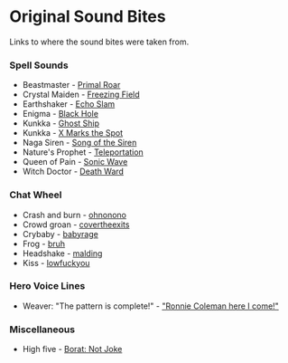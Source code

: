 # Original Sound Bites

Links to where the sound bites were taken from.

### Spell Sounds

- Beastmaster - [Primal Roar](https://admiralbullbot.github.io/playsounds/files/bulldog/awoo.ogg)
- Crystal Maiden - [Freezing Field](https://youtu.be/EQevdfr2Kqk?t=565)
- Earthshaker - [Echo Slam](https://admiralbullbot.github.io/playsounds/files/bulldog/skadoosh.ogg)
- Enigma - [Black Hole](https://youtu.be/kHhtOrZ6qrs?t=141)
- Kunkka - [Ghost Ship](https://admiralbullbot.github.io/playsounds/files/bulldog/aaah.ogg)
- Kunkka - [X Marks the Spot](https://admiralbullbot.github.io/playsounds/files/new/sike.ogg)
- Naga Siren - [Song of the Siren](https://youtu.be/8Rq0Gg6PEac?t=169)
- Nature's Prophet - [Teleportation](https://admiralbullbot.github.io/playsounds/files/bulldog/seeya.ogg)
- Queen of Pain - [Sonic Wave](https://youtu.be/OlOy9zjIdmc?t=26)
- Witch Doctor - [Death Ward](https://youtu.be/HmZYgqBp1gI)

### Chat Wheel

- Crash and burn - [ohnonono](https://admiralbullbot.github.io/playsounds/files/new/ohnonono.ogg)
- Crowd groan - [covertheexits](https://admiralbullbot.github.io/playsounds/files/bulldog/covertheexits.ogg)
- Crybaby - [babyrage](https://admiralbullbot.github.io/playsounds/files/bulldog/babyrage.ogg)
- Frog - [bruh](https://admiralbullbot.github.io/playsounds/files/old/bruh.ogg)
- Headshake - [malding](https://admiralbullbot.github.io/playsounds/files/bulldog/malding.ogg)
- Kiss - [lowfuckyou](https://admiralbullbot.github.io/playsounds/files/bulldog/lowfuckyou.ogg)

### Hero Voice Lines

- Weaver: "The pattern is complete!" -
  ["Ronnie Coleman here I come!"](https://admiralbullbot.github.io/playsounds/files/bulldog/ronnie.ogg)

### Miscellaneous

- High five - [Borat: Not Joke](https://youtu.be/MCapEm8Nu7c?t=93)